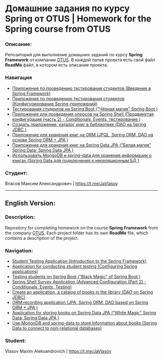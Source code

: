 # Домашние задания по курсу Spring от OTUS | Homework for the Spring course from OTUS 

### Описание: 
Репозиторий для выполнение домашних заданий по курсу **Spring Framework** от компании [OTUS](https://otus.ru/).
В каждой папке проекта есть свой файл **ReadMe** файл, в котором есть описание проекта.

### Навигация
* [Приложение по проведению тестирования студентов (Введение в Spring Framework)](https://github.com/VlasovM/2023-11-otus-spring-vlasov/tree/master/firstHomework)
* [Приложение по проведению тестирования студентов (Конфигурирование Spring-приложений)](https://github.com/VlasovM/2023-11-otus-spring-vlasov/tree/master/secondHomework)
* [Тестирования студентов на Spring Boot ("Чёрная магия" Spring Boot )](https://github.com/VlasovM/2023-11-otus-spring-vlasov/tree/master/thirdHomework)
* [Приложение для проведения опросов на Spring Shell (Продвинутая конфигурация (часть 2) - Conditionals, Events, тестирование )](https://github.com/VlasovM/2023-11-otus-spring-vlasov/tree/master/fourthHomework)
* [Создать приложение, каталог книг в библиотеке (DAO на Spring JDBC )](https://github.com/VlasovM/2023-11-otus-spring-vlasov/tree/master/fifthHomework)
* [Приложение для хранения книг на ORM (JPQL, Spring ORM, DAO на основе Spring ORM + JPA )](https://github.com/VlasovM/2023-11-otus-spring-vlasov/tree/master/sixthHomework)
* [Приложение для хранения книг на Spring Data JPA ("Белая магия" Spring Data: Spring Data JPA )](https://github.com/VlasovM/2023-11-otus-spring-vlasov/tree/master/seventhHomework)
* [Использовать MongoDB и spring-data для хранения информации о книгах (Spring Data для подключения к нереляционным БД )]()

### Студент: 
Власов Максим Александрович | https://t.me/JaVlasov

---
## English Version:

### Description:
Repository for completing homework on the course **Spring Framework** from the company [OTUS](https://otus.ru/).
Each project folder has its own **ReadMe** file, which contains a description of the project.

### Navigation:
* [Student Testing Application (Introduction to the Spring Framework)](https://github.com/VlasovM/2023-11-otus-spring-vlasov/tree/master/firstHomework)
* [Application for conducting student testing (Configuring Spring applications)](https://github.com/VlasovM/2023-11-otus-spring-vlasov/tree/master/secondHomework)
* [Testing students on Spring Boot ("Black Magic" of Spring Boot )](https://github.com/VlasovM/2023-11-otus-spring-vlasov/tree/master/thirdHomework)
* [Spring Shell Survey Application (Advanced Configuration (Part 2) - Conditionals, Events, Testing)](https://github.com/VlasovM/2023-11-otus-spring-vlasov/tree/master/fourthHomework)
* [Create an application, a catalog of books in the library (DAO on Spring JDBC)](https://github.com/VlasovM/2023-11-otus-spring-vlasov/tree/master/fifthHomework)
* [ORM recording application (JPA, Spring ORM, DAO based on Spring ORM + JPA )](https://github.com/VlasovM/2023-11-otus-spring-vlasov/tree/master/sixthHomework)
* [Application for storing books on Spring Data JPA ("White Magic" Spring Data: Spring Data JPA )](https://github.com/VlasovM/2023-11-otus-spring-vlasov/tree/master/seventhHomework)
* [Use MongoDB and spring-data to store information about books (Spring Data to connect to non-relational databases)]()

### Student: 
Vlasov Maxim Aleksandrovich | https://t.me/JaVlasov
